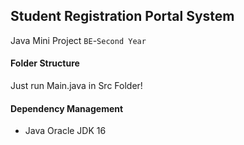 ## Student Registration Portal System
Java Mini Project `BE`-`Second Year`  
#### Folder Structure
  Just run Main.java in Src Folder!
#### Dependency Management
  - Java Oracle JDK 16

